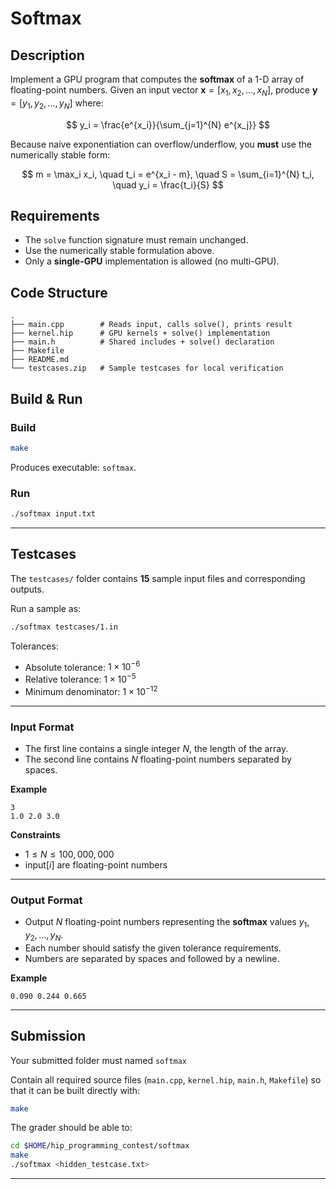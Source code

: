 # Softmax

## Description

Implement a GPU program that computes the **softmax** of a 1-D array of floating-point numbers.
Given an input vector $\mathbf{x} = [x_1, x_2, \dots, x_N]$, produce $\mathbf{y} = [y_1, y_2, \dots, y_N]$ where:

$$
y_i = \frac{e^{x_i}}{\sum_{j=1}^{N} e^{x_j}}
$$

Because naive exponentiation can overflow/underflow, you **must** use the numerically stable form:

$$
m = \max_i x_i, \quad
t_i = e^{x_i - m}, \quad
S = \sum_{i=1}^{N} t_i, \quad
y_i = \frac{t_i}{S}
$$

## Requirements

* The `solve` function signature must remain unchanged.
* Use the numerically stable formulation above.
* Only a **single-GPU** implementation is allowed (no multi-GPU).

## Code Structure

```
.
├── main.cpp        # Reads input, calls solve(), prints result
├── kernel.hip      # GPU kernels + solve() implementation
├── main.h          # Shared includes + solve() declaration
├── Makefile
├── README.md
└── testcases.zip   # Sample testcases for local verification
```

## Build & Run

### Build

```bash
make
```

Produces executable: `softmax`.

### Run

```bash
./softmax input.txt
```

---

## Testcases

The `testcases/` folder contains **15** sample input files and corresponding outputs.

Run a sample as:

```bash
./softmax testcases/1.in
```

Tolerances:

* Absolute tolerance: $1\times 10^{-6}$
* Relative tolerance: $1\times 10^{-5}$
* Minimum denominator: $1\times 10^{-12}$

---

### Input Format

* The first line contains a single integer $N$, the length of the array.
* The second line contains $N$ floating-point numbers separated by spaces.

**Example**

```
3
1.0 2.0 3.0
```

**Constraints**

* $1 \le N \le 100{,}000{,}000$
* $\text{input}[i]$ are floating-point numbers

---

### Output Format

* Output $N$ floating-point numbers representing the **softmax** values $y_1, y_2, \dots, y_N$.
* Each number should satisfy the given tolerance requirements.
* Numbers are separated by spaces and followed by a newline.

**Example**

```
0.090 0.244 0.665
```

---

## Submission

Your submitted folder must named `softmax`

Contain all required source files (`main.cpp`, `kernel.hip`, `main.h`, `Makefile`) so that it can be built directly with:

```bash
make
```

The grader should be able to:

```bash
cd $HOME/hip_programming_contest/softmax
make
./softmax <hidden_testcase.txt>
```

---